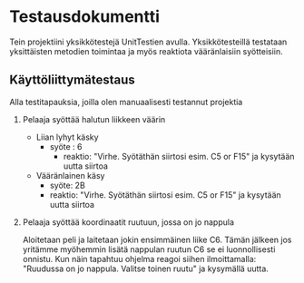 # Testausdokumentti

Tein projektiini yksikkötestejä UnitTestien avulla. Yksikkötesteillä testataan yksittäisten metodien toimintaa ja myös reaktiota vääränlaisiin syötteisiin.


## Käyttöliittymätestaus
Alla testitapauksia, joilla olen manuaalisesti testannut projektia

1. Pelaaja syöttää halutun liikkeen väärin  
    - Liian lyhyt käsky
      - syöte : 6
        - reaktio: "Virhe. Syötäthän siirtosi esim. C5 or F15" ja kysytään uutta siirtoa
    - Vääränlainen käsy
      - syöte: 2B
      - reaktio: "Virhe. Syötäthän siirtosi esim. C5 or F15" ja kysytään uutta siirtoa

2. Pelaaja syöttää koordinaatit ruutuun, jossa on jo nappula
   
    Aloitetaan peli ja laitetaan jokin ensimmäinen liike C6. Tämän jälkeen jos yritämme myöhemmin lisätä nappulan ruutun C6 se ei luonnollisesti onnistu. Kun näin tapahtuu ohjelma reagoi siihen ilmoittamalla: "Ruudussa on jo nappula. Valitse toinen ruutu" ja kysymällä uutta.

